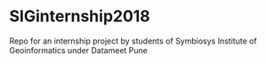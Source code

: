 # SIGinternship2018
Repo for an internship project by students of Symbiosys Institute of Geoinformatics under Datameet Pune
